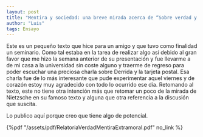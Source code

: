 ```yaml
---
layout: post
title: "Mentira y sociedad: una breve mirada acerca de “Sobre verdad y mentira en sentido extramoral”"
author: "Luis"
tags: Ensayo
---
```

Este es un pequeño texto que hice para un amigo y que tuvo como finalidad un seminario. Como tal estaba en la tarea de realizar algo así debido al gran favor que me hizo la semana anterior de su presentación y fue llevarme a de mi casa a la universidad sin coste alguno y traerme de regreso para poder escuchar una preciosa charla sobre Derrida y la tarjeta postal.
Esa charla fue de lo más interesante que pude experimentar aquel viernes y de corazón estoy muy agradecido con todo lo ocurrido ese día.
Retomando al texto, este no tiene otra intención más que retomar un poco de la mirada de Nietzsche en su famoso texto y alguna que otra referencia a la discusión que suscita.

Lo publico aquí porque creo que tiene algo de potencial. 

{%pdf "/assets/pdf/RelatoriaVerdadMentiraExtramoral.pdf" no_link %}